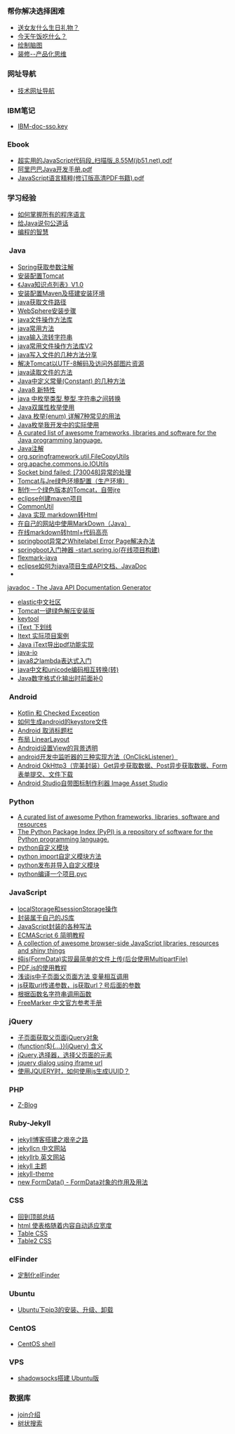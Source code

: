 ### <span id="learn">帮你解决选择困难</span>  
- [送女友什么生日礼物？](2018/test/index.html)  
- [今天午饭吃什么？](2018/test/lunch.html)  
- <a href="http://naotu.baidu.com/home" target="_blank">绘制脑图</a>  
- [装修--产品化思维](2018/zhuangxiu.md)


### <span id="learn">网址导航</span>  
- [技术网址导航](2018/website-guide-technology.md)  

### <span id="learn">IBM笔记</span>  
- [IBM-doc-sso.key](2019/IBM-doc-sso.key.md)  


### <span id="learn">Ebook</span>  
- <a href="#" class="pdf-name" data-code="eE6eE1hR1cF2cC0tD0lC">超实用的JavaScript代码段_扫描版_8.55M(jb51.net).pdf</a>  
- <a href="#" class="pdf-name" data-code="bD0dL7eR1aB3eG0iJ8bB">阿里巴巴Java开发手册.pdf</a>  
- <a href="#" class="pdf-name" data-code="aC3aT0jH2aF2bF0nD1aB">JavaScript语言精粹(修订版高清PDF书籍).pdf</a>  

### <span id="learn">学习经验</span>  

- [如何掌握所有的程序语言](2018/learn-program-language.md)  
- [给Java说句公道话](2018/wangyin-java.md)  
- [编程的智慧](2018/program-brain.md)

### <span id="java">&nbsp;Java</span>  
- [Spring获取参数注解](2018/spring-get-data.md)  
- [安装配置Tomcat](2018/install-setup-tomcat.md)  
- [《Java知识点列表》V1.0](2018/java-learn-point.md)  
- [安装配置Maven及搭建安装环境](2018/maven-set-up.md)  
- [java获取文件路径](2018/java-get-resource.md)  
- [WebSphere安装步骤](2018/websphere-install.md)  
- [java文件操作方法库](2018/java-file-utility.md)  
- [java常用方法](2018/java-function.md)  
- [java输入流转字符串](2018/java-inputstream2string.md)   
- [java常用文件操作方法库V2](2018/java-my-file-utility.md)  
- [java写入文件的几种方法分享](2018/java-file-writer.md)  
- [解决Tomcat以UTF-8解码及访问外部图片资源](2018/tomcat-conf.md)  
- [java读取文件的方法](2018/java-file-read.md)  
- [Java中定义常量(Constant) 的几种方法](2018/java-constant.md)  
- <a href="http://www.runoob.com/java/java8-new-features.html" target="_blank">Java8 新特性</a>  
- <a href="https://www.cnblogs.com/myJavaCareerLife-yewei/p/8109661.html" target="_blank">java 中枚举类型,整型,字符串之间转换</a>  
- <a href="https://blog.csdn.net/moneyshi/article/details/80083360" target="_blank">Java双属性枚举使用</a>  
- <a href="https://blog.csdn.net/qq_27093465/article/details/52180865" target="_blank">Java 枚举(enum) 详解7种常见的用法</a>  
- [Java枚举我开发中的实际使用](2018/java-enum-mind.md)  
- <a href="https://github.com/akullpp/awesome-java" target="_blank">A curated list of awesome frameworks, libraries and software for the Java programming language.</a>  
- [Java注解](2018/java-annotations.md)  
- <a href="
https://docs.spring.io/spring/docs/current/javadoc-api/org/springframework/util/FileCopyUtils.html" target="_blank">org.springframework.util.FileCopyUtils</a>  
- [org.apache.commons.io.IOUtils](2018/apache-io.md)  
- <a href="https://blog.csdn.net/zhu_xun/article/details/16842955" target="_blank">Socket bind failed: [730048]异常的处理</a>  
- <a href="http://gqsunrise.iteye.com/blog/1995409" target="_blank">Tomcat与Jre绿色环境配置（生产环境）</a>  
- <a href="https://blog.csdn.net/jw083411/article/details/8890184" target="_blank">制作一个绿色版本的Tomcat，自带jre</a>  
- <a href="https://blog.csdn.net/hundan_520520/article/details/53763887" target="_blank">eclipse创建maven项目</a>  
- [CommonUtil](2018/commonutil.md)  
- <a href="https://www.jianshu.com/p/cb21b4accdd9" target="_blank">Java 实现 markdown转Html</a>  
- <a href="https://www.jianshu.com/p/317c2813aada" target="_blank">在自己的网站中使用MarkDown（Java）</a>  
- <a href="https://blog.csdn.net/zula1994/article/details/78135269" target="_blank">在线markdown转html+代码高亮</a>  
- <a href="https://blog.csdn.net/liuhuanchao/article/details/73012569" target="_blank">springboot异常之Whitelabel Error Page解决办法</a>  
- <a href="https://start.spring.io/" target="_blank">springboot入门神器 -start.spring.io(在线项目构建)</a>  
- <a href="https://github.com/vsch/flexmark-java" target="_blank">flexmark-java</a>  
- <a href="https://jingyan.baidu.com/article/597a0643485c11312b5243c7.html" target="_blank">eclipse如何为java项目生成API文档、JavaDoc</a> 
- <a href="https://docs.oracle.com/javase/7/docs/technotes/tools/windows/javadoc.html#javasourcefiles" target="_blank">
javadoc - The Java API Documentation Generator
</a>
- <a href="https://elasticsearch.cn/" target="_blank">elastic中文社区</a>  
- [Tomcat一键绿色解压安装版](2018/green-uncompressed-installation.md) 
- [keytool](2018/keytool.md) 
- <a href="https://rensanning.iteye.com/blog/1538689" target="_blank">iText 下划线</a>  
- <a href="https://blog.csdn.net/u012228718/article/details/40985577" target="_blank">Itext 实际项目案例</a>  
- <a href="http://www.anyrt.com/blog/list/itextpdf.html" target="_blank">Java iText导出pdf功能实现</a>  
- [java-io](2018/java-io.md) 
- <a href="https://www.cnblogs.com/andywithu/p/7357069.html" target="_blank">java8之lambda表达式入门</a>  
- <a href="https://www.cnblogs.com/boluoboluo/p/6504641.html" target="_blank">java中文和unicode编码相互转换(转)</a>  
- <a href="https://www.cnblogs.com/jarl/p/5892956.html" target="_blank">Java数字格式化输出时前面补0</a>  



### <span id="android">&nbsp;Android</span>  
- [Kotlin 和 Checked Exception](2018/kotlin-exception.md)  
- <a href="https://jingyan.baidu.com/article/59703552e877f98fc00740f0.html" target="_blank">如何生成android的keystore文件</a>  
- [Android 取消标题栏](2019/android-actionbar.md)  
- [布局 LinearLayout](2019/android-linearlayout.md)  
- <a href="https://blog.csdn.net/u011368551/article/details/80899838" target="_blank">Android设置View的背景透明</a>  
- <a href="https://www.cnblogs.com/releasing/p/5236806.html" target="_blank">android开发中监听器的三种实现方法（OnClickListener）</a>  
- <a href="https://www.cnblogs.com/leichentao0905/p/6991761.html" target="_blank">Android OkHttp3（完美封装）Get异步获取数据、Post异步获取数据、Form表单提交、文件下载</a>  
- <a href="https://blog.csdn.net/zuo_er_lyf/article/details/82254316" target="_blank">Android Studio自带图标制作利器 Image Asset Studio</a>  


### <span id="python">&nbsp;Python</span>  
- <a href="https://github.com/vinta/awesome-python" target="_blank">A curated list of awesome Python frameworks, libraries, software and resources</a>  
- <a href="https://pypi.org/" target="_blank">The Python Package Index (PyPI) is a repository of software for the Python programming language.</a>  
- <a href="https://blog.csdn.net/jingbo18/article/details/78535821" target="_blank">python自定义模块</a>  
- <a href="https://www.cnblogs.com/master-pokemon/p/6136483.html" target="_blank">python import自定义模块方法</a>  
- [python发布并导入自定义模块](2018/python-import-module.md)  
- [python编译一个项目.pyc](2018/python-compileall.md)  

### <span id="JavaScript">&nbsp;JavaScript</span>  
- [localStorage和sessionStorage操作](2018/localStorageAsessionStorage.md)  
- [封装属于自己的JS库](2018/jquery-class.md)  
- [JavaScript封装的各种写法](2018/js-encapsulation.md)  
- <a href="http://www.runoob.com/w3cnote/es6-concise-tutorial.html" target="_blank">ECMAScript 6 简明教程</a>  
- <a href="https://github.com/sorrycc/awesome-javascript" target="_blank">A collection of awesome browser-side JavaScript libraries, resources and shiny things</a>  
- <a href="https://www.cnblogs.com/007sx/p/7520529.html" target="_blank">纯js(FormData)实现最简单的文件上传(后台使用MultipartFile)</a>  
- <a href="https://blog.csdn.net/Java_Mike/article/details/77743132" target="_blank">PDF.js的使用教程</a>  
- <a href="https://www.jb51.net/article/89816.htm" target="_blank">浅谈js中子页面父页面方法 变量相互调用</a>  
- <a href="http://www.cnblogs.com/karila/p/5991340.html" target="_blank">js获取url传递参数，js获取url？号后面的参数</a>  
- <a href="http://www.runoob.com/jsref/jsref-eval.html" target="_blank">根据函数名字符串调用函数</a>  
- <a href="http://freemarker.foofun.cn/" target="_blank">FreeMarker 中文官方参考手册</a>  



### <span id="jquery">&nbsp;jQuery</span>  
- [子页面获取父页面jQuery对象](2018/jquery-window-parent.md)  
- [(function($){...})(jQuery) 含义](2018/jquery-function.md)  
- [jQuery,选择器，选择父页面的元素](2018/fatherpage-sonpage.md)  
- [jquery dialog using iframe url](2018/jqueryui-dlg.md)  
- [使用JQUERY时，如何使用js生成UUID？](2018/js-uuid.md)  

### <span id="PHP">&nbsp;PHP</span>  
- <a href="https://www.zblogcn.com/" target="_blank">Z-Blog</a>  

### <span id="Ruby-Jekyll">&nbsp;Ruby-Jekyll</span>  
- <a href="https://segmentfault.com/a/1190000012468796" target="_blank">jekyll博客搭建之艰辛之路</a>  
- <a href="http://jekyllcn.com/" target="_blank">jekyllcn 中文网站</a>  
- <a href="https://jekyllrb.com/" target="_blank">jekyllrb 英文网站</a>  
- <a href="http://jekyllthemes.org/" target="_blank">jekyll 主题</a>  
- <a href="https://rubygems.org/search?utf8=%E2%9C%93&query=jekyll-theme" target="_blank">jekyll-theme</a>  
- <a href="http://m.zhimengzhe.com/Javascriptjiaocheng/391761.html" target="_blank">new FormData() - FormData对象的作用及用法</a>  

### <span id="css">&nbsp;CSS</span>  
- [回到顶部总结](2018/backtop.md)  
- [html 使表格随着内容自动适应宽度](2018/css-td.md) 
- [Table CSS](2018/table-css.html) 
- [Table2 CSS](2018/version-index.html) 


### <span id="elfinder">&nbsp;elFinder</span>  
- [定制化elFinder](2018/elfinder.md)  


### <span id="ubuntu">&nbsp;Ubuntu</span>  
- [Ubuntu下pip3的安装、升级、卸载](2018/ubuntu-pip3.md)  

### <span id="centos">&nbsp;CentOS</span>  
- [CentOS shell](2018/ubuntu-shell.md)  

### <span id="vps">&nbsp;VPS</span>  
- [shadowsocks搭建 Ubuntu版](2018/shadowsocks-set-up.md)  

### <span id="db">&nbsp;数据库</span>  
- [join介绍](2018/join.md)  
- [树状搜索](2018/tree-search.md)  

<script type="text/javascript" src="script/jquery-3.3.1.min.js"></script>
<script type="text/javascript">

  $(function(){
    var pdfArr = $("a.pdf-name");
    var urlStart = "generic/web/viewer.html?file=";

    pdfArr.each(function(index,element){
       var aLabel = $(this);
       aLabel.click(function(){

          var url = urlStart+aLabel.attr("data-code");
          //window.location.href = "http://www.baidu.com";
          window.open(url);
       });
    });    
  });
</script>
